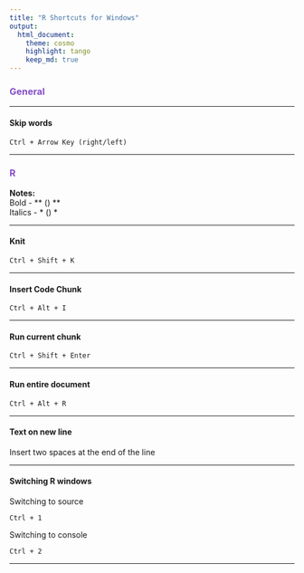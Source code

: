```yaml
---
title: "R Shortcuts for Windows"
output: 
  html_document:
    theme: cosmo
    highlight: tango
    keep_md: true
---
```




### <span style="color:#834DC7">General</span>  

***

#### **Skip words**  
```
Ctrl + Arrow Key (right/left)
```

***
### <span style="color:#834DC7">R</span>  

**Notes:**  
Bold - ** () **  
Italics - * () *


***

#### **Knit**
```
Ctrl + Shift + K
```
***

#### **Insert Code Chunk**
```
Ctrl + Alt + I
```
***

#### **Run current chunk**
```
Ctrl + Shift + Enter
```
***

#### **Run entire document**
```
Ctrl + Alt + R
```
***

#### **Text on new line**  
Insert two spaces at the end of the line

***  

#### **Switching R windows**  

Switching to source  

```
Ctrl + 1
```  

Switching to console  

```
Ctrl + 2
```  

***